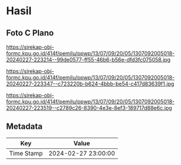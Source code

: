 # Hasil

## Foto C Plano

https://sirekap-obj-formc.kpu.go.id/414f/pemilu/ppwp/13/07/09/20/05/1307092005018-20240227-223214--99de0577-ff55-46b6-b56e-dfd3fc075058.jpg

https://sirekap-obj-formc.kpu.go.id/414f/pemilu/ppwp/13/07/09/20/05/1307092005018-20240227-223347--c723220b-b624-4bbb-be54-c417d83639f1.jpg

https://sirekap-obj-formc.kpu.go.id/414f/pemilu/ppwp/13/07/09/20/05/1307092005018-20240227-223519--c2789c26-8390-4e3e-8ef3-189717d88e6c.jpg


## Metadata

| Key        | Value               |
| ---------- | ------------------- |
| Time Stamp | 2024-02-27 23:00:00 |



